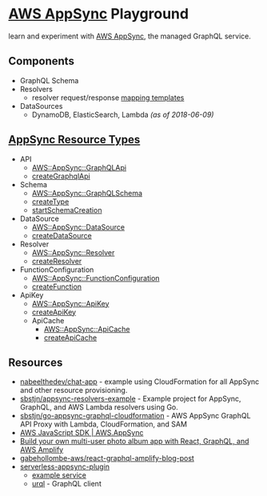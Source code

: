 # [AWS AppSync](https://aws.amazon.com/appsync/) Playground

learn and experiment with [AWS AppSync](https://aws.amazon.com/appsync/), the managed GraphQL service.

## Components

* GraphQL Schema
* Resolvers
    * resolver request/response [mapping templates](https://docs.aws.amazon.com/appsync/latest/devguide/resolver-mapping-template-reference.html)
* DataSources
    * DynamoDB, ElasticSearch, Lambda *(as of 2018-06-09)*

## [AppSync Resource Types](https://docs.aws.amazon.com/AWSCloudFormation/latest/UserGuide/AWS_AppSync.html)

* API
    * [AWS::AppSync::GraphQLApi](https://docs.aws.amazon.com/AWSCloudFormation/latest/UserGuide/aws-resource-appsync-graphqlapi.html)
    * [createGraphqlApi](https://docs.aws.amazon.com/AWSJavaScriptSDK/latest/AWS/AppSync.html#createGraphqlApi-property)
* Schema
    * [AWS::AppSync::GraphQLSchema](https://docs.aws.amazon.com/AWSCloudFormation/latest/UserGuide/aws-resource-appsync-graphqlschema.html)
    * [createType](https://docs.aws.amazon.com/AWSJavaScriptSDK/latest/AWS/AppSync.html#createType-property)
    * [startSchemaCreation](https://docs.aws.amazon.com/AWSJavaScriptSDK/latest/AWS/AppSync.html#startSchemaCreation-property)
* DataSource
    * [AWS::AppSync::DataSource](https://docs.aws.amazon.com/AWSCloudFormation/latest/UserGuide/aws-resource-appsync-datasource.html)
    * [createDataSource](https://docs.aws.amazon.com/AWSJavaScriptSDK/latest/AWS/AppSync.html#createDataSource-property)
* Resolver
    * [AWS::AppSync::Resolver](https://docs.aws.amazon.com/AWSCloudFormation/latest/UserGuide/aws-resource-appsync-resolver.html)
    * [createResolver](https://docs.aws.amazon.com/AWSJavaScriptSDK/latest/AWS/AppSync.html#createResolver-property)
* FunctionConfiguration
  * [AWS::AppSync::FunctionConfiguration](https://docs.aws.amazon.com/AWSCloudFormation/latest/UserGuide/aws-resource-appsync-functionconfiguration.html)
  * [createFunction](https://docs.aws.amazon.com/AWSJavaScriptSDK/latest/AWS/AppSync.html#createFunction-property)
* ApiKey
    * [AWS::AppSync::ApiKey](https://docs.aws.amazon.com/AWSCloudFormation/latest/UserGuide/aws-resource-appsync-apikey.html)
    * [createApiKey](https://docs.aws.amazon.com/AWSJavaScriptSDK/latest/AWS/AppSync.html#createApiKey-property)
  * ApiCache
    * [AWS::AppSync::ApiCache](https://docs.aws.amazon.com/AWSCloudFormation/latest/UserGuide/aws-resource-appsync-apicache.html)
    * [createApiCache](https://docs.aws.amazon.com/AWSJavaScriptSDK/latest/AWS/AppSync.html#createApiCache-property)

## Resources

* [nabeelthedev/chat-app](https://github.com/nabeelthedev/chat-app) - example using CloudFormation for all AppSync and other resource provisioning.
* [sbstjn/appsync-resolvers-example](https://github.com/sbstjn/appsync-resolvers-example) - Example project for AppSync, GraphQL, and AWS Lambda resolvers using Go.
* [sbstjn/go-appsync-graphql-cloudformation](https://github.com/sbstjn/go-appsync-graphql-cloudformation) - AWS AppSync GraphQL API Proxy with Lambda, CloudFormation, and SAM
* [AWS JavaScript SDK | AWS.AppSync](https://docs.aws.amazon.com/AWSJavaScriptSDK/latest/AWS/AppSync.html)
* [Build your own multi-user photo album app with React, GraphQL, and AWS Amplify](https://read.acloud.guru/build-your-own-multi-user-photo-album-app-with-react-graphql-and-aws-amplify-18d9cfe27f60)
* [gabehollombe-aws/react-graphql-amplify-blog-post](https://github.com/gabehollombe-aws/react-graphql-amplify-blog-post)
* [serverless-appsync-plugin](https://github.com/sid88in/serverless-appsync-plugin)
    * [example service](https://github.com/sid88in/serverless-appsync-plugin/tree/master/example)
  * [urql](https://formidable.com/open-source/urql/) - GraphQL client
